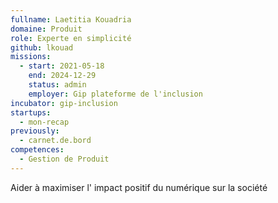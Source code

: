 ```yaml
---
fullname: Laetitia Kouadria
domaine: Produit
role: Experte en simplicité
github: lkouad
missions:
  - start: 2021-05-18
    end: 2024-12-29
    status: admin
    employer: Gip plateforme de l'inclusion
incubator: gip-inclusion
startups:
  - mon-recap
previously:
  - carnet.de.bord
competences:
  - Gestion de Produit
---
```

Aider à maximiser l' impact positif du numérique sur la société